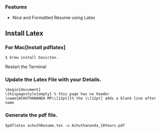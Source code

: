 ### Features
- Nice and Formatted Resume using Latex 

## Install Latex 
### For Mac[Install pdflatex]
```
$ brew install basictex.
```
Restart the Terminal

### Update the Latex File with your Details.
```
\begin{document}
\thispagestyle{empty} % this page has no header  
\name{ACHUTHANANDA MP\\[12pt]}% the \\[12pt] adds a blank line after name
```

### Generate the pdf file.
```
$pdflatex achuthResume.tex -o Achuthananda_10Years.pdf
```

